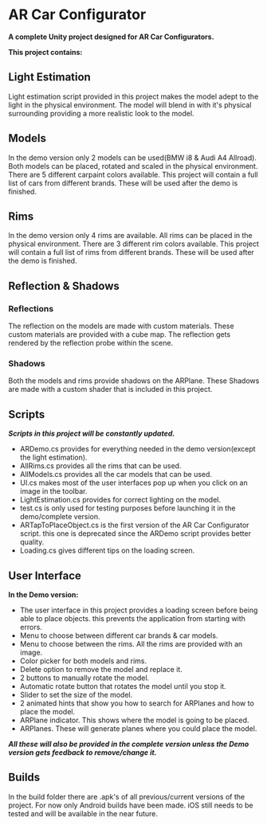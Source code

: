 # AR Car Configurator

**A complete Unity project designed for AR Car Configurators.**

**This project contains:**

## Light Estimation

Light estimation script provided in this project makes the model adept to the light in the physical environment.
The model will blend in with it's physical surrounding providing a more realistic look to the model.

## Models

In the demo version only 2 models can be used(BMW i8 & Audi A4 Allroad).
Both models can be placed, rotated and scaled in the physical environment.
There are 5 different carpaint colors available.
This project will contain a full list of cars from different brands. These will be used after the demo is finished.

## Rims

In the demo version only 4 rims are available.
All rims can be placed in the physical environment.
There are 3 different rim colors available.
This project will contain a full list of rims from different brands. These will be used after the demo is finished.

## Reflection & Shadows

### Reflections
The reflection on the models are made with custom materials. These custom materials are provided with a cube map.
The reflection gets rendered by the reflection probe within the scene.

### Shadows
Both the models and rims provide shadows on the ARPlane.
These Shadows are made with a custom shader that is included in this project.

## Scripts

***Scripts in this project will be constantly updated.***
- ARDemo.cs provides for everything needed in the demo version(except the light estimation).
- AllRims.cs provides all the rims that can be used.
- AllModels.cs provides all the car models that can be used.
- UI.cs makes most of the user interfaces pop up when you click on an image in the toolbar.
- LightEstimation.cs provides for correct lighting on the model.
- test.cs is only used for testing purposes before launching it in the demo/complete version.
- ARTapToPlaceObject.cs is the first version of the AR Car Configurator script. this one is deprecated since the ARDemo script provides better quality.
- Loading.cs gives different tips on the loading screen.

## User Interface

**In the Demo version:**
- The user interface in this project provides a loading screen before being able to place objects. this prevents the application from starting with errors.
- Menu to choose between different car brands & car models.
- Menu to choose between the rims. All the rims are provided with an image.
- Color picker for both models and rims.
- Delete option to remove the model and replace it.
- 2 buttons to manually rotate the model.
- Automatic rotate button that rotates the model until you stop it.
- Slider to set the size of the model.
- 2 animated hints that show you how to search for ARPlanes and how to place the model.
- ARPlane indicator. This shows where the model is going to be placed.
- ARPlanes. These will generate planes where you could place the model.

***All these will also be provided in the complete version unless the Demo version gets feedback to remove/change it.***

## Builds

In the build folder there are .apk's of all previous/current versions of the project.
For now only Android builds have been made.
iOS still needs to be tested and will be available in the near future.